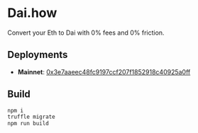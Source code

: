 # Dai.how

Convert your Eth to Dai with 0% fees and 0% friction.

## Deployments

- **Mainnet**: [0x3e7aaeec48fc9197ccf207f1852918c40925a0ff](https://etherscan.io/address/0x3e7aaeec48fc9197ccf207f1852918c40925a0ff)

## Build

```bash
npm i
truffle migrate
npm run build
```
